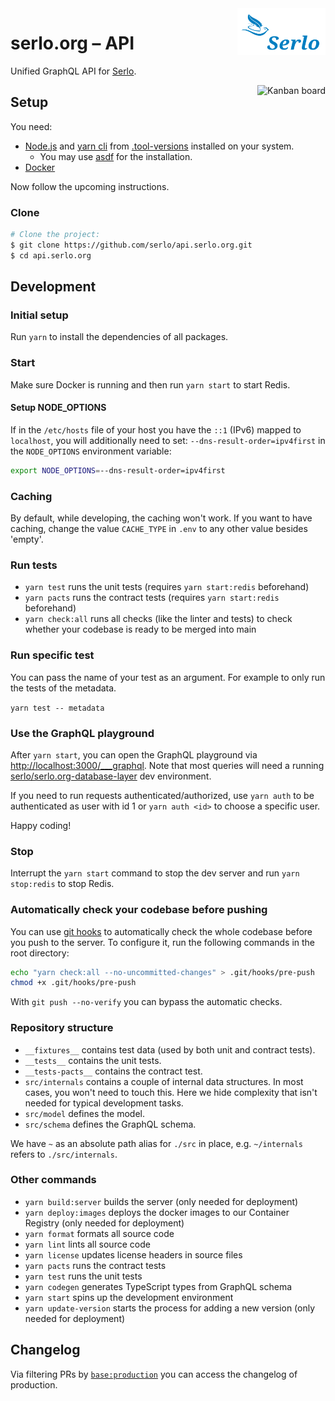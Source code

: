 <img src="https://raw.githubusercontent.com/serlo/frontend/staging/apps/web/public/_assets/img/serlo-logo-gh.svg" alt="Serlo Logo" title="Serlo" align="right" height="75" />

# serlo.org – API

Unified GraphQL API for [Serlo](https://serlo.org).

<a href="https://github.com/orgs/serlo/projects/19"><img align="right" src="https://img.shields.io/badge/Kanban-board-brightgreen.svg" alt="Kanban board"></a>

## Setup

You need:

- [Node.js](https://nodejs.org) and [yarn cli](https://yarnpkg.com/cli/) from [.tool-versions](.tool-versions) installed on your system.
  - You may use [asdf](https://asdf-vm.com/) for the installation.
- [Docker](https://docs.docker.com/engine/installation/)

Now follow the upcoming instructions.

### Clone

```sh
# Clone the project:
$ git clone https://github.com/serlo/api.serlo.org.git
$ cd api.serlo.org
```

## Development

### Initial setup

Run `yarn` to install the dependencies of all packages.

### Start

Make sure Docker is running and then run `yarn start` to start Redis.

#### Setup NODE_OPTIONS

If in the `/etc/hosts` file of your host you have the `::1` (IPv6) mapped to `localhost`, you will additionally need
to set: `--dns-result-order=ipv4first` in the `NODE_OPTIONS` environment variable:

```bash
export NODE_OPTIONS=--dns-result-order=ipv4first
```

### Caching

By default, while developing, the caching won't work. If you want to have caching, change the value `CACHE_TYPE` in `.env` to any other
value besides 'empty'.

### Run tests

- `yarn test` runs the unit tests (requires `yarn start:redis` beforehand)
- `yarn pacts` runs the contract tests (requires `yarn start:redis` beforehand)
- `yarn check:all` runs all checks (like the linter and tests) to check whether your codebase is ready to be merged into main

### Run specific test

You can pass the name of your test as an argument. For example to only run the tests of the metadata.

`yarn test -- metadata`

### Use the GraphQL playground

After `yarn start`, you can open the GraphQL playground via [http://localhost:3000/\_\_\_graphql](http://localhost:3000/___graphql).
Note that most queries will need a running [serlo/serlo.org-database-layer](https://github.com/serlo/serlo.org-database-layer) dev environment.

If you need to run requests authenticated/authorized, use `yarn auth` to be authenticated as user with id 1 or `yarn auth <id>` to choose a specific user.

Happy coding!

### Stop

Interrupt the `yarn start` command to stop the dev server and run `yarn stop:redis` to stop Redis.

### Automatically check your codebase before pushing

You can use [git hooks](https://git-scm.com/book/en/v2/Customizing-Git-Git-Hooks) to automatically check the whole codebase before you push to the server. To configure it, run the following commands in the root directory:

```sh
echo "yarn check:all --no-uncommitted-changes" > .git/hooks/pre-push
chmod +x .git/hooks/pre-push
```

With `git push --no-verify` you can bypass the automatic checks.

### Repository structure

- `__fixtures__` contains test data (used by both unit and contract tests).
- `__tests__` contains the unit tests.
- `__tests-pacts__` contains the contract test.
- `src/internals` contains a couple of internal data structures. In most cases, you won't need to touch this. Here we hide complexity that isn't needed for typical development tasks.
- `src/model` defines the model.
- `src/schema` defines the GraphQL schema.

We have `~` as an absolute path alias for `./src` in place, e.g. `~/internals` refers to `./src/internals`.

### Other commands

- `yarn build:server` builds the server (only needed for deployment)
- `yarn deploy:images` deploys the docker images to our Container Registry (only needed for deployment)
- `yarn format` formats all source code
- `yarn lint` lints all source code
- `yarn license` updates license headers in source files
- `yarn pacts` runs the contract tests
- `yarn test` runs the unit tests
- `yarn codegen` generates TypeScript types from GraphQL schema
- `yarn start` spins up the development environment
- `yarn update-version` starts the process for adding a new version (only needed for deployment)

## Changelog

Via filtering PRs by [`base:production`](https://github.com/serlo/api.serlo.org/pulls?q=is%3Apr+base%3Aproduction+) you can access the changelog of production.
